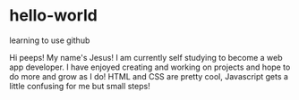 # hello-world
learning to use github


Hi peeps! 
My name's Jesus! I am currently self studying to become a web app developer. I have enjoyed creating and working on projects and hope to do more and grow as I do!
HTML and CSS are pretty cool, Javascript gets a little confusing for me but small steps!
